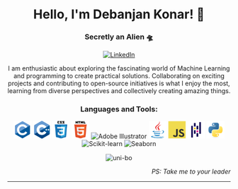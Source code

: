 <h1 align="center">Hello, I'm Debanjan Konar! 👋</h1>
<h3 align="center">Secretly an Alien 🛸</h3>

<p align="center">
  <a href="https://www.linkedin.com/in/debanjan-konar-5167b71b2" target="_blank" rel="noreferrer">
    <img src="https://img.shields.io/badge/-LinkedIn-0077B5?style=flat&logo=linkedin&logoColor=white" alt="LinkedIn" />
  </a>
</p>

<p align="center">I am enthusiastic about exploring the fascinating world of Machine Learning and programming to create practical solutions. Collaborating on exciting projects and contributing to open-source initiatives is what I enjoy the most, learning from diverse perspectives and collectively creating amazing things.</p>

<h3 align="center">Languages and Tools:</h3>
<p align="center">
  <img src="https://raw.githubusercontent.com/devicons/devicon/master/icons/c/c-original.svg" alt="C" width="40" height="40"/>
  <img src="https://raw.githubusercontent.com/devicons/devicon/master/icons/cplusplus/cplusplus-original.svg" alt="C++" width="40" height="40"/>
  <img src="https://raw.githubusercontent.com/devicons/devicon/master/icons/css3/css3-original-wordmark.svg" alt="CSS3" width="40" height="40"/>
  <img src="https://raw.githubusercontent.com/devicons/devicon/master/icons/html5/html5-original-wordmark.svg" alt="HTML5" width="40" height="40"/>
  <img src="https://www.vectorlogo.zone/logos/adobe_illustrator/adobe_illustrator-icon.svg" alt="Adobe Illustrator" width="40" height="40"/>
  <img src="https://raw.githubusercontent.com/devicons/devicon/master/icons/java/java-original.svg" alt="Java" width="40" height="40"/>
  <img src="https://raw.githubusercontent.com/devicons/devicon/master/icons/javascript/javascript-original.svg" alt="JavaScript" width="40" height="40"/>
  <img src="https://raw.githubusercontent.com/devicons/devicon/2ae2a900d2f041da66e950e4d48052658d850630/icons/pandas/pandas-original.svg" alt="Pandas" width="40" height="40"/>
  <img src="https://raw.githubusercontent.com/devicons/devicon/master/icons/python/python-original.svg" alt="Python" width="40" height="40"/>
  <img src="https://upload.wikimedia.org/wikipedia/commons/0/05/Scikit_learn_logo_small.svg" alt="Scikit-learn" width="40" height="40"/>
  <img src="https://seaborn.pydata.org/_images/logo-mark-lightbg.svg" alt="Seaborn" width="40" height="40"/>
</p>

<p align="center">
  <img align="center" src="https://github-readme-stats.vercel.app/api/top-langs?username=uni-bo&show_icons=true&locale=en&layout=compact" alt="uni-bo" />
</p>

<p align="center">
  <p align=" right"><em>PS: Take me to your leader</em></p>
</p>

---
